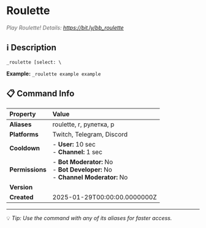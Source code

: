 # Roulette

<span style="color: #666; font-style: italic;">Play Roulette! Details: https://bit.ly/bb_roulette</span>

## ℹ️ Description

`_roulette [select: \`

**Example:** `_roulette example example`

## 📋 Command Info

| **Property** | **Value** |
|:----------------|:----------------|
| **Aliases** | roulette, r, рулетка, р |
| **Platforms** | Twitch, Telegram, Discord |
| **Cooldown** | - **User:** 10 sec<br> - **Channel:** 1 sec |
| **Permissions** | - **Bot Moderator:** No<br> - **Bot Developer:** No<br> - **Channel Moderator:** No |
| **Version** |  |
| **Created** | 2025-01-29T00:00:00.0000000Z |

---

💡 *Tip: Use the command with any of its aliases for faster access.*
